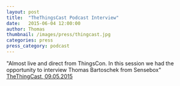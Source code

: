 ```yaml
---
layout: post
title:  "TheThingsCast Podcast Interview"
date:   2015-06-04 12:00:00
author: Thomas
thumbnail: /images/press/thingcast.jpg
categories: press
press_category: podcast
---
```

"Almost live and direct from ThingsCon. In this session we had the opportunity to interview Thomas Bartoschek from Sensebox"
<a href="https://soundcloud.com/thethingcast/" target="_blank">TheThingCast, 09.05.2015</a>

